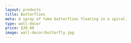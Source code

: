 ```yaml
---
layout: products
title: Butterflies
meta: A spray of fake butterflies floating in a spiral.
type: wall-decor
price: $30.00
image: wall-decor/butterfly.jpg
---
```

